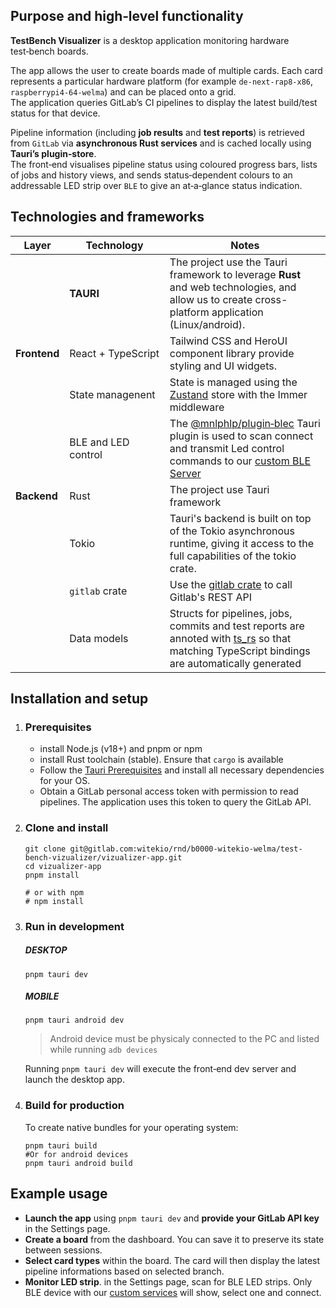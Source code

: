 ## Purpose and high‑level functionality

**TestBench Visualizer** is a desktop application monitoring hardware test‑bench boards.

The app allows the user to create boards made of multiple cards. Each card represents a particular hardware platform (for example `de‑next‑rap8‑x86`, `raspberrypi4-64-welma`) and can be placed onto a grid.
<br>The application queries GitLab’s CI pipelines to display the latest build/test status for that device.

Pipeline information (including **job results** and **test reports**) is retrieved from `GitLab` via **asynchronous Rust services** and is cached locally using **Tauri’s plugin‑store**.
<br>The front‑end visualises pipeline status using coloured progress bars, lists of jobs and history views, and sends status‑dependent colours to an addressable LED strip over `BLE` to give an at‑a‑glance status indication.

## Technologies and frameworks

| Layer        | Technology          | Notes                                                                                                                                                                                                                    |
| ------------ | ------------------- | ------------------------------------------------------------------------------------------------------------------------------------------------------------------------------------------------------------------------ |
|              | **TAURI**           | The project use the Tauri framework to leverage **Rust** and web technologies, and allow us to create cross-platform application (Linux/android).                                                                        |
| **Frontend** | React + TypeScript  | Tailwind CSS and HeroUI component library provide styling and UI widgets.                                                                                                                                                |
|              | State managenent    | State is managed using the [Zustand](https://github.com/pmndrs/zustand) store with the Immer middleware                                                                                                                  |
|              | BLE and LED control | The [@mnlphlp/plugin‑blec](https://github.com/MnlPhlp/tauri-plugin-blec) Tauri plugin is used to scan connect and transmit Led control commands to our [custom BLE Server](https://github.com/imseya18/ESP32_BLE_Server) |
| **Backend**  | Rust                | The project use Tauri framework                                                                                                                                                                                          |
|              | Tokio               | Tauri's backend is built on top of the Tokio asynchronous runtime, giving it access to the full capabilities of the tokio crate.                                                                                         |
|              | `gitlab` crate      | Use the [gitlab crate](https://crates.io/crates/gitlab/) to call Gitlab's REST API                                                                                                                                       |
|              | Data models         | Structs for pipelines, jobs, commits and test reports are annoted with [ts_rs](https://crates.io/crates/ts-rs) so that matching TypeScript bindings are automatically generated                                          |

## Installation and setup

1. ### Prerequisites
   - install Node.js (v18+) and pnpm or npm
   - install Rust toolchain (stable). Ensure that `cargo` is available
   - Follow the [Tauri Prerequisites](https://tauri.app/start/prerequisites/) and install all necessary dependencies for your OS.
   - Obtain a GitLab personal access token with permission to read pipelines. The application uses this token to query the GitLab API.
2. ### Clone and install

   ```
   git clone git@gitlab.com:witekio/rnd/b0000-witekio-welma/test-bench-vizualizer/vizualizer-app.git
   cd vizualizer-app
   pnpm install

   # or with npm
   # npm install
   ```

3. ### Run in development

   ##### DESKTOP

   ```
   pnpm tauri dev
   ```

   ##### MOBILE

   ```
   pnpm tauri android dev
   ```

   > Android device must be physicaly connected to the PC and listed while running `adb devices`

   Running `pnpm tauri dev` will execute the front‑end dev server and launch the desktop app.

4. ### Build for production
   To create native bundles for your operating system:
   ```
   pnpm tauri build
   #Or for android devices
   pnpm tauri android build
   ```

## Example usage

- **Launch the app** using `pnpm tauri dev` and **provide your GitLab API key** in the Settings page.
- **Create a board** from the dashboard. You can save it to preserve its state between sessions.
- **Select card types** within the board. The card will then display the latest pipeline informations based on selected branch.
- **Monitor LED strip**. in the Settings page, scan for BLE LED strips. Only BLE device with our [custom services](https://github.com/imseya18/ESP32_BLE_Server) will show, select one and connect.
